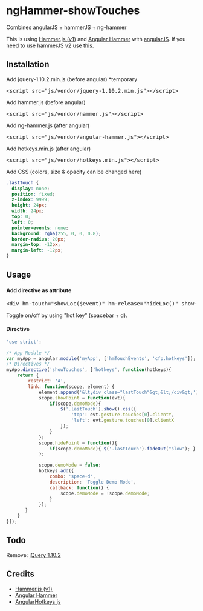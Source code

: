 # ngHammer-showTouches

Combines angularJS + hammerJS + ng-hammer

This is using <a href="https://github.com/hammerjs/hammer.js/wiki/Getting-Started" target="_blank">Hammer.js (v1)</a> and <a href="https://github.com/monospaced/angular-hammer" target="_blank">Angular Hammer</a> with <a href="https://angularjs.org/" target="_blank">angularJS</a>.
If you need to use hammerJS v2 use <a href="https://github.com/awethentik/ng-demotime">this</a>.

## Installation

Add jquery-1.10.2.min.js (before angular) *temporary
<pre class="prettyprint linenums">
&lt;script src="js/vendor/jquery-1.10.2.min.js"&gt;&lt;/script&gt;
</pre>

Add hammer.js (before angular)
<pre class="prettyprint linenums">
&lt;script src="js/vendor/hammer.js"&gt;&lt;/script&gt;
</pre>

Add ng-hammer.js (after angular)
<pre class="prettyprint linenums">
&lt;script src="js/vendor/angular-hammer.js"&gt;&lt;/script&gt;
</pre>

Add hotkeys.min.js (after angular)
<pre class="prettyprint linenums">
&lt;script src="js/vendor/hotkeys.min.js"&gt;&lt;/script&gt;
</pre>

Add CSS (colors, size &amp; opacity can be changed here)

``` css
.lastTouch {
  display: none;
  position: fixed;
  z-index: 9999;
  height: 24px;
  width: 24px;
  top: 0;
  left: 0;
  pointer-events: none;
  background: rgba(255, 0, 0, 0.8);
  border-radius: 20px;
  margin-top: -12px;
  margin-left: -12px;
}
```

## Usage

<h4>Add directive as attribute</h4>
<pre class="prettyprint linenums">
&lt;div hm-touch="showLoc($event)" hm-release="hideLoc()" show-touches&gt;&lt;/div&gt;
</pre>

Toggle on/off by using "hot key" (spacebar + d).

<h4>Directive</h4>

```javascript
'use strict';

/* App Module */
var myApp = angular.module('myApp', ['hmTouchEvents', 'cfp.hotkeys']);
/* Directives */
myApp.directive('showTouches', ['hotkeys', function(hotkeys){
	return {
		restrict: 'A',
		link: function(scope, element) {
			element.append('&lt;div class="lastTouch"&gt;&lt;/div&gt;');
			scope.showPoint = function(evt){
				if(scope.demoMode){
					$('.lastTouch').show().css({
						'top': evt.gesture.touches[0].clientY,
						'left': evt.gesture.touches[0].clientX
					});
				}
			};
			scope.hidePoint = function(){
				if(scope.demoMode){ $('.lastTouch').fadeOut("slow"); }
			};

			scope.demoMode = false;
			hotkeys.add({
				combo: 'space+d',
				description: 'Toggle Demo Mode',
				callback: function() {
					scope.demoMode = !scope.demoMode;
				}
			});
	   }
	}
}]);
```

## Todo
Remove: <a href="http://jquery.com/" target="_blank">jQuery 1.10.2</a>

## Credits
<ul>
<li><a href="https://github.com/hammerjs/hammer.js/wiki/Getting-Started" target="_blank">Hammer.js (v1)</a></li>
<li><a href="http://monospaced.github.io/angular-hammer/" target="_blank">Angular Hammer</a></li>
<li><a href="http://chieffancypants.github.io/angular-hotkeys/" target="_blank">AngularHotkeys.js</a></li>
</ul>
